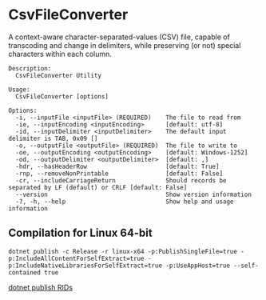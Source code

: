 # CsvFileConverter

A context-aware character-separated-values (CSV) file, capable of transcoding and change
in delimiters, while preserving (or not) special characters within each column.

```shell
Description:
  CsvFileConverter Utility

Usage:
  CsvFileConverter [options]

Options:
  -i, --inputFile <inputFile> (REQUIRED)    The file to read from
  -ie, --inputEncoding <inputEncoding>      [default: utf-8]
  -id, --inputDelimiter <inputDelimiter>    The default input delimiter is TAB, 0x09 []
  -o, --outputFile <outputFile> (REQUIRED)  The file to write to
  -oe, --outputEncoding <outputEncoding>    [default: Windows-1252]
  -od, --outputDelimiter <outputDelimiter>  [default: ,]
  -hdr, --hasHeaderRow                      [default: True]
  -rnp, --removeNonPrintable                [default: False]
  -cr, --includeCarriageReturn              Should records be separated by LF (default) or CRLF [default: False]
  --version                                 Show version information
  -?, -h, --help                            Show help and usage information

```

## Compilation for Linux 64-bit

```shell
dotnet publish -c Release -r linux-x64 -p:PublishSingleFile=true -p:IncludeAllContentForSelfExtract=true -p:IncludeNativeLibrariesForSelfExtract=true -p:UseAppHost=true --self-contained true
```

[dotnet publish RIDs](https://learn.microsoft.com/en-us/dotnet/core/rid-catalog)